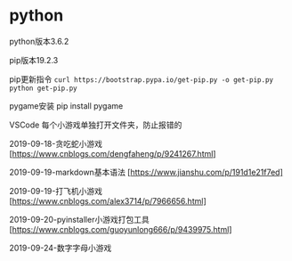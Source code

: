 # python
python版本3.6.2

pip版本19.2.3

pip更新指令
`curl https://bootstrap.pypa.io/get-pip.py -o get-pip.py     python get-pip.py`

pygame安装  pip install pygame 

VSCode 每个小游戏单独打开文件夹，防止报错的

2019-09-18-贪吃蛇小游戏 [https://www.cnblogs.com/dengfaheng/p/9241267.html]

2019-09-19-markdown基本语法 [https://www.jianshu.com/p/191d1e21f7ed]

2019-09-19-打飞机小游戏 [https://www.cnblogs.com/alex3714/p/7966656.html]

2019-09-20-pyinstaller小游戏打包工具[https://www.cnblogs.com/guoyunlong666/p/9439975.html]

2019-09-24-数字字母小游戏
